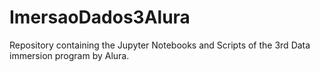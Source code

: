 # ImersaoDados3Alura
Repository containing the Jupyter Notebooks and Scripts of the 3rd Data immersion program by Alura.
